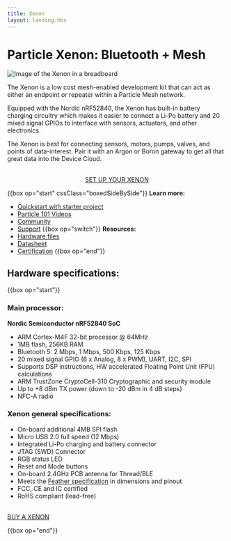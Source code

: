 ```yaml
---
title: Xenon
layout: landing.hbs
---
```


# Particle Xenon: Bluetooth + Mesh

![Image of the Xenon in a breadboard](/assets/images/xenon-breadboard-05.png)

The Xenon is a low cost mesh-enabled development kit that can act as either an endpoint or repeater within a Particle Mesh network.

Equipped with the Nordic nRF52840, the Xenon has built-in battery charging circuitry which makes it easier to connect a Li-Po battery and 20 mixed signal GPIOs to interface with sensors, actuators, and other electronics.

The Xenon is best for connecting sensors, motors, pumps, valves, and points of data-interest. Pair it with an Argon or Boron gateway to get all that great data into the Device Cloud.

<div  align="center">
<br />
<a href="https://setup.particle.io/"  target="_blank" class="button">SET UP YOUR XENON</a>
</div>

{{box op="start" cssClass="boxedSideBySide"}}
**Learn more:**

- [Quickstart with starter project](/quickstart/xenon/)
- [Particle 101 Videos](https://www.youtube.com/playlist?list=PLIeLC6NIW2tKvC5W007j_PU-dxONK_ZXR)
- [Community](https://community.particle.io/c/hardware)
- [Support](/support/support-and-fulfillment/menu-base/)
  {{box op="switch"}}
  **Resources:**
- [Hardware files](https://github.com/particle-iot/xenon)
- [Datasheet](/datasheets/mesh/xenon-datasheet)
- [Certification](/datasheets/certifications/certification)
  {{box op="end"}}

## Hardware specifications:

{{box op="start"}}

### Main processor:

**Nordic Semiconductor nRF52840 SoC**

- ARM Cortex-M4F 32-bit processor @ 64MHz
- 1MB flash, 256KB RAM
- Bluetooth 5: 2 Mbps, 1 Mbps, 500 Kbps, 125 Kbps
- 20 mixed signal GPIO (6 x Analog, 8 x PWM), UART, I2C, SPI
- Supports DSP instructions, HW accelerated Floating Point Unit (FPU) calculations
- ARM TrustZone CryptoCell-310 Cryptographic and security module
- Up to +8 dBm TX power (down to -20 dBm in 4 dB steps)
- NFC-A radio

### Xenon general specifications:

- On-board additional 4MB SPI flash
- Micro USB 2.0 full speed (12 Mbps)
- Integrated Li-Po charging and battery connector
- JTAG (SWD) Connector
- RGB status LED
- Reset and Mode buttons
- On-board 2.4GHz PCB antenna for Thread/BLE
- Meets the [Feather specification](https://learn.adafruit.com/adafruit-feather/feather-specification) in dimensions and pinout
- FCC, CE and IC certified
- RoHS compliant (lead-free)
  <div align="center">
  <br />

<a href="https://store.particle.io/products/xenon" target="_blank" class="button">BUY A XENON</a>

  </div>

{{box op="end"}}
